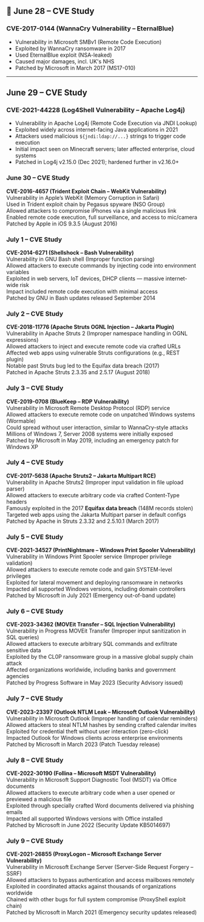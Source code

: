## 📅 June 28 – CVE Study

### CVE-2017-0144 (WannaCry Vulnerability – EternalBlue)
- Vulnerability in Microsoft SMBv1 (Remote Code Execution)
- Exploited by WannaCry ransomware in 2017
- Used EternalBlue exploit (NSA-leaked)
- Caused major damages, incl. UK's NHS
- Patched by Microsoft in March 2017 (MS17-010)

---

## June 29 – CVE Study  

### CVE-2021-44228 (Log4Shell Vulnerability – Apache Log4j)
- Vulnerability in Apache Log4j (Remote Code Execution via JNDI Lookup)  
- Exploited widely across internet-facing Java applications in 2021  
- Attackers used malicious `${jndi:ldap://...}` strings to trigger code execution  
- Initial impact seen on Minecraft servers; later affected enterprise, cloud systems  
- Patched in Log4j v2.15.0 (Dec 2021); hardened further in v2.16.0+


### June 30 – CVE Study  
**CVE-2016-4657 (Trident Exploit Chain – WebKit Vulnerability)**  
Vulnerability in Apple’s WebKit (Memory Corruption in Safari)  
Used in Trident exploit chain by Pegasus spyware (NSO Group)  
Allowed attackers to compromise iPhones via a single malicious link  
Enabled remote code execution, full surveillance, and access to mic/camera  
Patched by Apple in iOS 9.3.5 (August 2016)


### July 1 – CVE Study  
**CVE-2014-6271 (Shellshock – Bash Vulnerability)**  
Vulnerability in GNU Bash shell (Improper function parsing)  
Allowed attackers to execute commands by injecting code into environment variables  
Exploited in web servers, IoT devices, DHCP clients — massive internet-wide risk  
Impact included remote code execution with minimal access  
Patched by GNU in Bash updates released September 2014


### July 2 – CVE Study  
**CVE-2018-11776 (Apache Struts OGNL Injection – Jakarta Plugin)**  
Vulnerability in Apache Struts 2 (Improper namespace handling in OGNL expressions)  
Allowed attackers to inject and execute remote code via crafted URLs  
Affected web apps using vulnerable Struts configurations (e.g., REST plugin)  
Notable past Struts bug led to the Equifax data breach (2017)  
Patched in Apache Struts 2.3.35 and 2.5.17 (August 2018)


### July 3 – CVE Study  
**CVE-2019-0708 (BlueKeep – RDP Vulnerability)**  
Vulnerability in Microsoft Remote Desktop Protocol (RDP) service  
Allowed attackers to execute remote code on unpatched Windows systems (Wormable)  
Could spread without user interaction, similar to WannaCry-style attacks  
Millions of Windows 7, Server 2008 systems were initially exposed  
Patched by Microsoft in May 2019, including an emergency patch for Windows XP

### July 4 – CVE Study  
**CVE-2017-5638 (Apache Struts2 – Jakarta Multipart RCE)**  
Vulnerability in Apache Struts2 (Improper input validation in file upload parser)  
Allowed attackers to execute arbitrary code via crafted Content-Type headers  
Famously exploited in the 2017 **Equifax data breach** (148M records stolen)  
Targeted web apps using the Jakarta Multipart parser in default configs  
Patched by Apache in Struts 2.3.32 and 2.5.10.1 (March 2017)


### July 5 – CVE Study  
**CVE-2021-34527 (PrintNightmare – Windows Print Spooler Vulnerability)**  
Vulnerability in Windows Print Spooler service (Improper privilege validation)  
Allowed attackers to execute remote code and gain SYSTEM-level privileges  
Exploited for lateral movement and deploying ransomware in networks  
Impacted all supported Windows versions, including domain controllers  
Patched by Microsoft in July 2021 (Emergency out-of-band update)


### July 6 – CVE Study  
**CVE-2023-34362 (MOVEit Transfer – SQL Injection Vulnerability)**  
Vulnerability in Progress MOVEit Transfer (Improper input sanitization in SQL queries)  
Allowed attackers to execute arbitrary SQL commands and exfiltrate sensitive data  
Exploited by the CL0P ransomware group in a massive global supply chain attack  
Affected organizations worldwide, including banks and government agencies  
Patched by Progress Software in May 2023 (Security Advisory issued)

### July 7 – CVE Study  
**CVE-2023-23397 (Outlook NTLM Leak – Microsoft Outlook Vulnerability)**  
Vulnerability in Microsoft Outlook (Improper handling of calendar reminders)  
Allowed attackers to steal NTLM hashes by sending crafted calendar invites  
Exploited for credential theft without user interaction (zero-click)  
Impacted Outlook for Windows clients across enterprise environments  
Patched by Microsoft in March 2023 (Patch Tuesday release)

### July 8 – CVE Study  
**CVE-2022-30190 (Follina – Microsoft MSDT Vulnerability)**  
Vulnerability in Microsoft Support Diagnostic Tool (MSDT) via Office documents  
Allowed attackers to execute arbitrary code when a user opened or previewed a malicious file  
Exploited through specially crafted Word documents delivered via phishing emails  
Impacted all supported Windows versions with Office installed  
Patched by Microsoft in June 2022 (Security Update KB5014697)

### July 9 – CVE Study  
**CVE-2021-26855 (ProxyLogon – Microsoft Exchange Server Vulnerability)**  
Vulnerability in Microsoft Exchange Server (Server-Side Request Forgery – SSRF)  
Allowed attackers to bypass authentication and access mailboxes remotely  
Exploited in coordinated attacks against thousands of organizations worldwide  
Chained with other bugs for full system compromise (ProxyShell exploit chain)  
Patched by Microsoft in March 2021 (Emergency security updates released)

